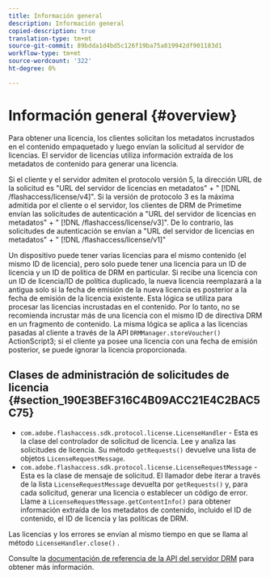 ```yaml
---
title: Información general
description: Información general
copied-description: true
translation-type: tm+mt
source-git-commit: 89bdda1d4bd5c126f19ba75a819942df901183d1
workflow-type: tm+mt
source-wordcount: '322'
ht-degree: 0%

---
```



# Información general {#overview}

Para obtener una licencia, los clientes solicitan los metadatos incrustados en el contenido empaquetado y luego envían la solicitud al servidor de licencias. El servidor de licencias utiliza información extraída de los metadatos de contenido para generar una licencia.

Si el cliente y el servidor admiten el protocolo versión 5, la dirección URL de la solicitud es &quot;URL del servidor de licencias en metadatos&quot; + &quot; [!DNL /flashaccess/license/v4]&quot;. Si la versión de protocolo 3 es la máxima admitida por el cliente o el servidor, los clientes de DRM de Primetime envían las solicitudes de autenticación a &quot;URL del servidor de licencias en metadatos&quot; + &quot; [!DNL /flashaccess/license/v3]&quot;. De lo contrario, las solicitudes de autenticación se envían a &quot;URL del servidor de licencias en metadatos&quot; + &quot; [!DNL /flashaccess/license/v1]&quot;

Un dispositivo puede tener varias licencias para el mismo contenido (el mismo ID de licencia), pero solo puede tener una licencia para un ID de licencia y un ID de política de DRM en particular. Si recibe una licencia con un ID de licencia/ID de política duplicado, la nueva licencia reemplazará a la antigua solo si la fecha de emisión de la nueva licencia es posterior a la fecha de emisión de la licencia existente. Esta lógica se utiliza para procesar las licencias incrustadas en el contenido. Por lo tanto, no se recomienda incrustar más de una licencia con el mismo ID de directiva DRM en un fragmento de contenido. La misma lógica se aplica a las licencias pasadas al cliente a través de la API `DRMManager.storeVoucher()` ActionScript3; si el cliente ya posee una licencia con una fecha de emisión posterior, se puede ignorar la licencia proporcionada.

## Clases de administración de solicitudes de licencia {#section_190E3BEF316C4B09ACC21E4C2BAC5C75}

* `com.adobe.flashaccess.sdk.protocol.license.LicenseHandler` - Esta es la clase del controlador de solicitud de licencia. Lee y analiza las solicitudes de licencia. Su método `getRequests()` devuelve una lista de objetos `LicenseRequestMessage`.
* `com.adobe.flashaccess.sdk.protocol.license.LicenseRequestMessage` - Esta es la clase de mensaje de solicitud. El llamador debe iterar a través de la lista `LicenseRequestMessage` devuelta por `getRequests()` y, para cada solicitud, generar una licencia o establecer un código de error. Llame a `LicenseRequestMessage.getContentInfo()` para obtener información extraída de los metadatos de contenido, incluido el ID de contenido, el ID de licencia y las políticas de DRM.

Las licencias y los errores se envían al mismo tiempo en que se llama al método `LicenseHandler.close()` .

Consulte la [documentación de referencia de la API del servidor DRM](https://help.adobe.com/en_US/primetime/api/drm-apis/server/javadocs-flashaccess-pro/overview-summary.html) para obtener más información.
